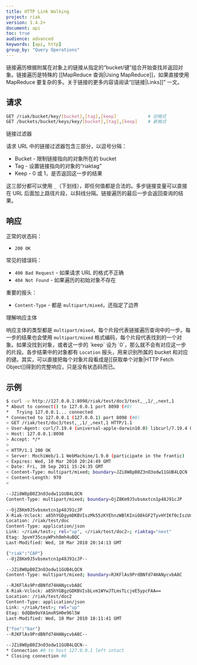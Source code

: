 ```yaml
---
title: HTTP Link Walking
project: riak
version: 1.4.2+
document: api
toc: true
audience: advanced
keywords: [api, http]
group_by: "Query Operations"
---
```


链接遍历根据附属在对象上的链接从指定的“bucket/键”组合开始查找并返回对象。链接遍历是特殊的 [[MapReduce 查询|Using MapReduce]]，如果直接使用 MapReduce 要复杂的多。关于链接的更多内容请阅读“[[链接|Links]]” 一文。

## 请求

```bash
GET /riak/bucket/key/[bucket],[tag],[keep]            # 旧格式
GET /buckets/bucket/keys/key/[bucket],[tag],[keep]    # 新格式
```

<div class="info">
<div class="title">链接过滤器</div>
<p>请求 URL 中的链接过滤器包含三部分，以逗号分隔：</p>

<ul>
<li>Bucket - 限制链接指向的对象所在的 bucket</li>
<li>Tag - 设置链接指向的对象的“riaktag”</li>
<li>Keep - 0 或 1，是否返回这一步的结果</li>
</ul>

<p>这三部分都可以使用 <code>_</code>（下划线），即任何值都是合法的。多步链接变量可以直接在 URL 后面加上路径片段，以斜线分隔。链接遍历的最后一步会返回查询的结果。</p>
</div>

## 响应

正常的状态码：

* `200 OK`

常见的错误码：

* `400 Bad Request` - 如果请求 URL 的格式不正确
* `404 Not Found` - 如果遍历的初始对象不存在

重要的报头：

* `Content-Type` - 都是 `multipart/mixed`，还指定了边界

<div class="note">
<div class="title">理解响应主体</div>
<p>响应主体的类型都是 <code>multipart/mixed</code>，每个片段代表链接遍历查询中的一步。每一步的结果也会使用 <code>multipart/mixed</code> 格式编码，每个片段代表找到的一个对象。如果没找到对象，或者这一步的 `keep` 设为 `0`，那么就不会有对应这一步的片段。各步结果中的对象都有 <code>Location</code> 报头，用来识别所属的 bucket 和对应的键。其实，可以直接把每个对象片段看成是[[获取单个对象|HTTP Fetch Object]]得到的完整响应，只是没有状态码而已。</p>
</div>

## 示例

```bash
$ curl -v http://127.0.0.1:8098/riak/test/doc3/test,_,1/_,next,1
* About to connect() to 127.0.0.1 port 8098 (#0)
*   Trying 127.0.0.1... connected
* Connected to 127.0.0.1 (127.0.0.1) port 8098 (#0)
> GET /riak/test/doc3/test,_,1/_,next,1 HTTP/1.1
> User-Agent: curl/7.19.4 (universal-apple-darwin10.0) libcurl/7.19.4 OpenSSL/0.9.8l zlib/1.2.3
> Host: 127.0.0.1:8098
> Accept: */*
>
< HTTP/1.1 200 OK
< Server: MochiWeb/1.1 WebMachine/1.9.0 (participate in the frantic)
< Expires: Wed, 10 Mar 2010 20:24:49 GMT
< Date: Fri, 30 Sep 2011 15:24:35 GMT
< Content-Type: multipart/mixed; boundary=JZi8W8pB0Z3nO3odw11GUB4LQCN
< Content-Length: 970
<

--JZi8W8pB0Z3nO3odw11GUB4LQCN
Content-Type: multipart/mixed; boundary=OjZ8Km9J5vbsmxtcn1p48J91cJP

--OjZ8Km9J5vbsmxtcn1p48J91cJP
X-Riak-Vclock: a85hYGDgymDKBVIszMk55zKYEhnzWBlKIniO8kGF2TyvHYIKf0cIszUnMTBzHYVKbIhEUl+VK4spDFTPxhHzFyqhEoVQz7wkSAGLMGuz6FSocFIUijE3pt7HlGBhnqejARXmq0QyZnnxE6jwVJBwFgA=
Location: /riak/test/doc
Content-Type: application/json
Link: </riak/test>; rel="up", </riak/test/doc2>; riaktag="next"
Etag: 3pvmY35coyWPxh8mh4uBQC
Last-Modified: Wed, 10 Mar 2010 20:14:13 GMT

{"riak":"CAP"}
--OjZ8Km9J5vbsmxtcn1p48J91cJP--

--JZi8W8pB0Z3nO3odw11GUB4LQCN
Content-Type: multipart/mixed; boundary=RJKFlAs9PrdBNfd74HANycvbA8C

--RJKFlAs9PrdBNfd74HANycvbA8C
X-Riak-Vclock: a85hYGBgzGDKBVIsbLvm1WYwJTLmsTLcjeE5ypcFAA==
Location: /riak/test/doc2
Content-Type: application/json
Link: </riak/test>; rel="up"
Etag: 6dQBm9oYA1mxRSH0e96l5W
Last-Modified: Wed, 10 Mar 2010 18:11:41 GMT

{"foo":"bar"}
--RJKFlAs9PrdBNfd74HANycvbA8C--

--JZi8W8pB0Z3nO3odw11GUB4LQCN--
* Connection #0 to host 127.0.0.1 left intact
* Closing connection #0
```

